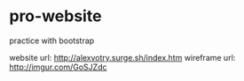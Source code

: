 # pro-website
practice with bootstrap

website url:  http://alexvotry.surge.sh/index.htm
wireframe url:  http://imgur.com/GoSJZdc
